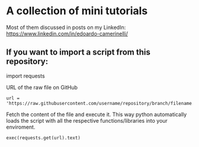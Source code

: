 # A collection of mini tutorials

Most of them discussed in posts on my LinkedIn: https://www.linkedin.com/in/edoardo-camerinelli/



## If you want to import a script from this repository:


import requests

URL of the raw file on GitHub

```
url = 'https://raw.githubusercontent.com/username/repository/branch/filename.py'
```

Fetch the content of the file and execute it. This way python automatically loads the script with all the respective functions/libraries into your enviroment.
```
exec(requests.get(url).text)
```
